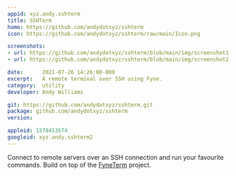 ```yaml
---
appid: xyz.andy.sshterm
title: SSHTerm
home: https://github.com/andydotxyz/sshterm
icon: https://github.com/andydotxyz/sshterm/raw/main/Icon.png

screenshots:
- url: https://github.com/andydotxyz/sshterm/blob/main/img/screenshot1.png?raw=true
- url: https://github.com/andydotxyz/sshterm/blob/main/img/screenshot2.png?raw=true

date:      2021-07-26 14:26:00-000
excerpt:   A remote terminal over SSH using Fyne.
category:  utility
developer: Andy Williams

git: https://github.com/andydotxyz/sshterm.git
package: github.com/andydotxyz/sshterm
version: 

appleid: 1578453574
googleid: xyz.andy.sshterm2
---
```


Connect to remote servers over an SSH connection and run your favourite commands.
Build on top of the [FyneTerm](https://github.com/fyne-io/terminal) project.
